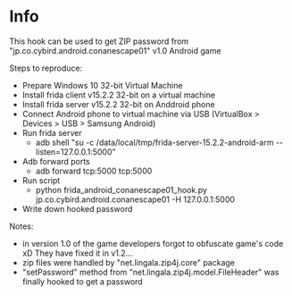 # Info

This hook can be used to get ZIP password from "jp.co.cybird.android.conanescape01" v1.0 Android game


Steps to reproduce:
- Prepare Windows 10 32-bit Virtual Machine
- Install frida client v15.2.2 32-bit on a virtual machine
- Install frida server v15.2.2 32-bit on Anddroid phone
- Connect Android phone to virtual machine via USB (VirtualBox > Devices > USB > Samsung Android)
- Run frida server
   - adb shell "su -c /data/local/tmp/frida-server-15.2.2-android-arm --listen=127.0.0.1:5000"
- Adb forward ports
   - adb forward tcp:5000 tcp:5000
 - Run script
   - python frida_android_conanescape01_hook.py jp.co.cybird.android.conanescape01 -H 127.0.0.1:5000
- Write down hooked password
   


Notes:
  - in version 1.0 of the game developers forgot to obfuscate game's code xD  They have fixed it in v1.2...
  - zip files were handled by "net.lingala.zip4j.core" package
  - "setPassword" method from "net.lingala.zip4j.model.FileHeader" was finally hooked to get a password
